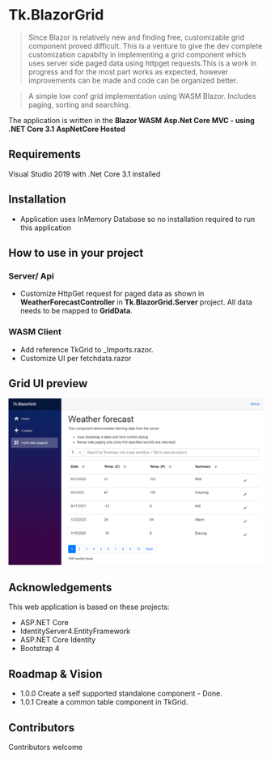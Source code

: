 # Tk.BlazorGrid
> Since Blazor is relatively new and finding free, customizable grid component proved difficult. This is a venture to give the dev complete customization capabilty in implementing a grid component which uses server side paged data using httpget requests.This is a work in progress and for the most part works as expected, however improvements can be made and code can be organized better. 

> A simple low conf grid implementation using WASM Blazor. Includes paging, sorting and searching.

The application is written in the **Blazor WASM** **Asp.Net Core MVC - using .NET Core 3.1** **AspNetCore Hosted**

## Requirements
Visual Studio 2019 with .Net Core 3.1 installed

## Installation
- Application uses InMemory Database so no installation required to run this application

## How to use in your project
### Server/ Api
- Customize HttpGet request for paged data as shown in **WeatherForecastController** in **Tk.BlazorGrid.Server** project. All data needs to be mapped to **GridData<T>**.
### WASM Client
- Add reference TkGrid to _Imports.razor.
- Customize UI per fetchdata.razor

## Grid UI preview
![grid-preview](docs/gridui.PNG)

## Acknowledgements
This web application is based on these projects:

- ASP.NET Core
- IdentityServer4.EntityFramework
- ASP.NET Core Identity
- Bootstrap 4

## Roadmap & Vision
- 1.0.0 Create a self supported standalone component - Done.
- 1.0.1 Create a common table component in TkGrid.

## Contributors
Contributors welcome
